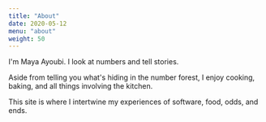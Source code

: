 ```yaml
---
title: "About"
date: 2020-05-12
menu: "about"
weight: 50
---
```


I'm Maya Ayoubi. I look at numbers and tell stories.

Aside from telling you what's hiding in the number forest, I enjoy cooking, baking, and 
all things involving the kitchen.

This site is where I intertwine my experiences of software, food, odds, and ends.
